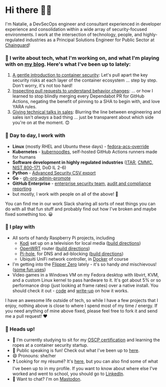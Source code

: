 # Hi there 👋🏻

I'm Natalie, a DevSecOps engineer and consultant experienced in developer experience and consolidation within a wide array of security-focused environments.  I work at the intersection of technology, people, and highly-regulated industries as a Principal Solutions Engineer for Public Sector at [Chainguard](https://chainguard.dev)!

### 📝 I write about tech, what I'm working on, and what I'm playing with on [my blog](https://some-natalie.dev).  Here's what I've been up to lately:
<!-- START_SECTION:latest_posts -->
1. [A gentle introduction to container security](https://some-natalie.dev/blog/gentle-intro-container-security):  Let's pull apart the key security risks at each layer of the container ecosystem ... step by step.  Don't worry, it's not too hard!
1. [Inspecting pull requests to understand behavior changes](https://some-natalie.dev/blog/github-actions-changes):  ... or how I learned to stop blindly merging every Dependabot PR for GitHub Actions, negating the benefit of pinning to a SHA to begin with, and love YARA rules.
1. [Giving technical talks in sales](https://some-natalie.dev/blog/talks-in-sales):  Blurring the line between engineering and sales isn't _always_ a bad thing ... just be transparent about which side you're on at the moment. 😊
<!-- END_SECTION:latest_posts -->

### 💼 Day to day, I work with

- **Linux** (mostly RHEL and Ubuntu these days) - [fedora-acs-override](https://github.com/some-natalie/fedora-acs-override)
- **Kubernetes** - [kubernoodles](https://some-natalie.dev/kubernoodles), self-hosted GitHub Actions runners made for humans
- **Software development in highly regulated industries** ([ITAR](https://www.pmddtc.state.gov/ddtc_public), [CMMC](https://dodcio.defense.gov/CMMC/), [NIST 800-171](https://csrc.nist.gov/pubs/sp/800/171/r2/upd1/final), DoD IL 2-6)
- **Python** - [Advanced Security CSV export](https://github.com/advanced-security/ghas-to-csv)
- **Go** - [gh-org-admin-promote](https://github.com/some-natalie/gh-org-admin-promote)
- **GitHub Enterprise** - [enterprise security team](https://github.com/advanced-security/enterprise-security-team), [audit and compliance reporting](https://github.com/github/platform-samples/tree/master/sql)
- but mostly, I work with people on all of the above! 💖

You can find me in our work Slack sharing all sorts of neat things you can do with all that fun stuff and probably find out how I've broken and maybe fixed something too. 😀

### 👾 I play with

- All sorts of handy Raspberry Pi projects, including
  - [Kodi](https://kodi.tv/) set up on a television for local media ([build directions](https://some-natalie.dev/blog/kodi-setup/))
  - [OpenWRT](https://openwrt.org) router ([build directions](https://some-natalie.dev/blog/openwrt-setup/))
  - [Pi-hole](https://pi-hole.net), for DNS and ad-blocking ([build directions](https://some-natalie.dev/blog/pihole/))
  - Ubiquiti UniFi network controller, in [Docker](https://github.com/jacobalberty/unifi-docker) of course
- I'm getting into the [Flipper Zero](https://flipperzero.one/) lately - it's so handy _and_ mischievous! ([some fun uses](https://some-natalie.dev/blog/flipper-at-home/))
- Video games in a Windows VM on my Fedora desktop with libvirt, KVM, and a custom Linux kernel to pass hardware to it.  It's got about 5% or so performance drop (just looking at frame rates) over a native install.  You should check it out - [code](https://github.com/some-natalie/fedora-acs-override) and [write-up](https://some-natalie.dev/blog/fedora-acs-override/) on how it works.

I have an awesome life outside of tech, so while I have a few projects that I enjoy, nothing above is close to where I spend most of my time / energy.  If you need anything of mine above fixed, please feel free to fork it and send me a pull request! ❤️

### 🌸 Heads up!

- 🌱 I’m currently studying to sit for my [OSCP certification](https://www.offsec.com/courses/pen-200/) and learning the ropes at a container security startup.
- 🎤 Public speaking is fun!  Check out what I've been up to [here](https://some-natalie.dev/speaking/).
- 😄 Pronouns: she/her
- ❓ Looking for my résumé?  It's [here](https://some-natalie.dev/resume/), but you can also find some of what I've been up to in my profile.  If you want to know about where else I've worked and went to school, you should go to [LinkedIn](https://www.linkedin.com/in/nsomersall).
- 💬 Want to chat?  I'm on [Mastodon](https://infosec.exchange/@some_natalie).
